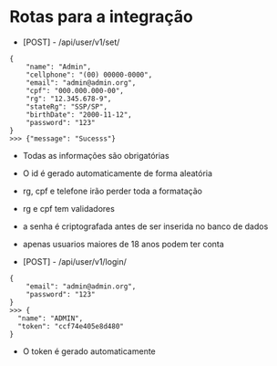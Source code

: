 # Rotas para a integração

- [POST] - /api/user/v1/set/
```
{
    "name": "Admin",
    "cellphone": "(00) 00000-0000",
    "email": "admin@admin.org",
    "cpf": "000.000.000-00",
    "rg": "12.345.678-9",
    "stateRg": "SSP/SP",
    "birthDate": "2000-11-12",
    "password": "123"
}
>>> {"message": "Sucesss"}
```
- Todas as informações são obrigatórias
- O id é gerado automaticamente de forma aleatória
- rg, cpf e telefone irão perder toda a formatação
- rg e cpf tem validadores
- a senha é criptografada antes de ser inserida no banco de dados
- apenas usuarios maiores de 18 anos podem ter conta


- [POST] - /api/user/v1/login/
```
{
    "email": "admin@admin.org",
    "password": "123"
}
>>> {
  "name": "ADMIN",
  "token": "ccf74e405e8d480"
}
```
- O token é gerado automaticamente